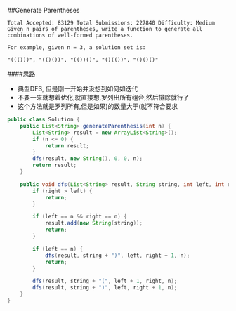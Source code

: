 ##Generate Parentheses

	Total Accepted: 83129 Total Submissions: 227840 Difficulty: Medium
	Given n pairs of parentheses, write a function to generate all combinations of well-formed parentheses.

	For example, given n = 3, a solution set is:

	"((()))", "(()())", "(())()", "()(())", "()()()"

####思路
- 典型DFS, 但是刚一开始并没想到如何如迭代
- 不要一来就想着优化,就直接想,罗列出所有组合,然后排除就行了
- 这个方法就是罗列所有,但是如果)的数量大于(就不符合要求

```java
public class Solution {
    public List<String> generateParenthesis(int n) {
        List<String> result = new ArrayList<String>();
        if (n <= 0) {
            return result;
        }
        dfs(result, new String(), 0, 0, n);
        return result;
    }

    public void dfs(List<String> result, String string, int left, int right, int n) {
        if (right > left) {
            return;
        }

        if (left == n && right == n) {
            result.add(new String(string));
            return;
        }

        if (left == n) {
            dfs(result, string + ")", left, right + 1, n);
            return;
        }

        dfs(result, string + "(", left + 1, right, n);
        dfs(result, string + ")", left, right + 1, n);
    }
}
```
